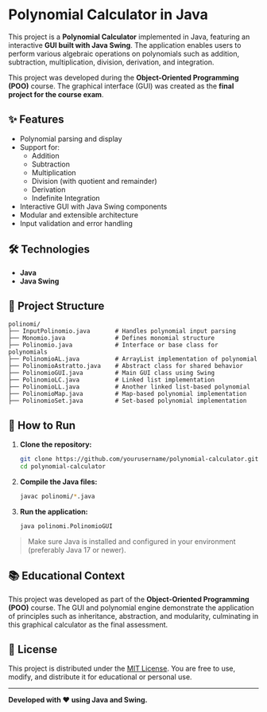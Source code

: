 # Polynomial Calculator in Java

This project is a **Polynomial Calculator** implemented in Java, featuring an interactive **GUI built with Java Swing**.
The application enables users to perform various algebraic operations on polynomials such as addition, subtraction, multiplication, division, derivation, and integration.

This project was developed during the **Object-Oriented Programming (POO)** course. The graphical interface (GUI) was created as the **final project for the course exam**.

## ✨ Features

- Polynomial parsing and display
- Support for:
  - Addition
  - Subtraction
  - Multiplication
  - Division (with quotient and remainder)
  - Derivation
  - Indefinite Integration
- Interactive GUI with Java Swing components
- Modular and extensible architecture
- Input validation and error handling

## 🛠️ Technologies

- **Java**
- **Java Swing**

## 📁 Project Structure

```
polinomi/
├── InputPolinomio.java       # Handles polynomial input parsing
├── Monomio.java              # Defines monomial structure
├── Polinomio.java            # Interface or base class for polynomials
├── PolinomioAL.java          # ArrayList implementation of polynomial
├── PolinomioAstratto.java    # Abstract class for shared behavior
├── PolinomioGUI.java         # Main GUI class using Swing
├── PolinomioLC.java          # Linked list implementation
├── PolinomioLL.java          # Another linked list-based polynomial
├── PolinomioMap.java         # Map-based polynomial implementation
├── PolinomioSet.java         # Set-based polynomial implementation
```

## 🚀 How to Run

1. **Clone the repository:**
   ```bash
   git clone https://github.com/yourusername/polynomial-calculator.git
   cd polynomial-calculator
   ```

2. **Compile the Java files:**
   ```bash
   javac polinomi/*.java
   ```

3. **Run the application:**
   ```bash
   java polinomi.PolinomioGUI
   ```

> Make sure Java is installed and configured in your environment (preferably Java 17 or newer).

## 📚 Educational Context

This project was developed as part of the **Object-Oriented Programming (POO)** course. The GUI and polynomial engine demonstrate the application of principles such as inheritance, abstraction, and modularity, culminating in this graphical calculator as the final assessment.


## 📄 License

This project is distributed under the [MIT License](LICENSE). You are free to use, modify, and distribute it for educational or personal use.

---

**Developed with ❤️ using Java and Swing.**
